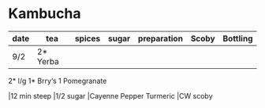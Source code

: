 # Kambucha


| date | tea | spices | sugar | preparation | Scoby | Bottling | 
-------|-----|--------|-------|-------------|-------|----------|
|9/2|2* Yerba 
2* l/g
1* Brry‘s
1 Pomegranate

|12 min steep
|1/2 sugar 
|Cayenne Pepper 
Turmeric 
|CW scoby 

